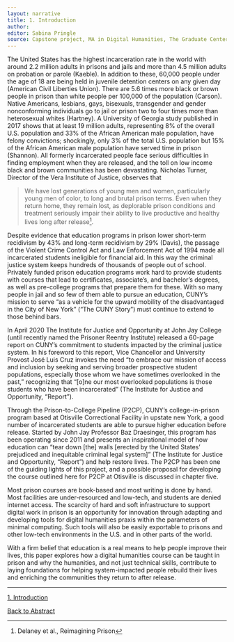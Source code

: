 ```yaml
---
layout: narrative
title: 1. Introduction
author:
editor: Sabina Pringle
source: Capstone project, MA in Digital Humanities, The Graduate Center - CUNY
---
```


The United States has the highest incarceration rate in the world with around 2.2 million adults in prisons and jails and more than 4.5 million adults on probation or parole (Kaeble). In addition to these, 60,000 people under the age of 18 are being held in juvenile detention centers on any given day (American Civil Liberties Union). There are 5.6 times more black or brown people in prison than white people per 100,000 of the population (Carson). Native Americans, lesbians, gays, bisexuals, transgender and gender nonconforming individuals go to jail or prison two to four times more than heterosexual whites (Hartney). A University of Georgia study published in 2017 shows that at least 19 million adults, representing 8% of the overall U.S. population and 33% of the African American male population, have felony convictions; shockingly, only 3% of the total U.S. population but 15% of the African American male population have served time in prison (Shannon). All formerly incarcerated people face serious difficulties in finding employment when they are released, and the toll on low income black and brown communities has been devastating. Nicholas Turner, Director of the Vera Institute of Justice, observes that

> We have lost generations of young men and women, particularly young men of color, to long and brutal prison terms. Even when they return home, they remain lost, as deplorable prison conditions and treatment seriously impair their ability to live productive and healthy lives long after release[^1].

[^1]: Delaney et al., Reimagining Prison

Despite evidence that education programs in prison lower short-term recidivism by 43% and long-term recidivism by 29% (Davis), the passage of the Violent Crime Control Act and Law Enforcement Act of 1994 made all incarcerated students ineligible for financial aid. In this way the criminal justice system keeps hundreds of thousands of people out of school. Privately funded prison education programs work hard to provide students with courses that lead to certificates, associate’s, and bachelor’s degrees, as well as pre-college programs that prepare them for these. With so many people in jail and so few of them able to pursue an education, CUNY’s mission to serve “as a vehicle for the upward mobility of the disadvantaged in the City of New York” (“The CUNY Story”) must continue to extend to those behind bars.

In April 2020 The Institute for Justice and Opportunity at John Jay College (until recently named the Prisoner Reentry Institute) released a 60-page report on CUNY’s commitment to students impacted by the criminal justice system. In his foreword to this report, Vice Chancellor and University Provost José Luis Cruz invokes the need “to embrace our mission of access and inclusion by seeking and serving broader prospective student populations, especially those whom we have sometimes overlooked in the past,”  recognizing that “[o]ne our most overlooked populations is those students who have been incarcerated” (The Institute for Justice and Opportunity, “Report”).

Through the Prison-to-College Pipeline (P2CP), CUNY’s college-in-prison program based at Otisville Correctional Facility in upstate new York, a good number of incarcerated students are able to pursue higher education before release. Started by John Jay Professor Baz Draesinger, this program has been operating since 2011 and presents an inspirational model of how education can “tear down [the] walls [erected by the United States’ prejudiced and inequitable criminal legal system]” (The Institute for Justice and Opportunity, “Report”) and help restore lives. The P2CP has been one of the guiding lights of this project, and a possible proposal for developing the course outlined here for P2CP at Otisville is discussed in chapter five.

Most prison courses are book-based and most writing is done by hand. Most facilities are under-resourced and low-tech, and students are denied internet access. The scarcity of hard and soft infrastructure to support digital work in prison is an opportunity for innovation through adapting and developing tools for digital humanities praxis within the parameters of minimal computing. Such tools will also be easily exportable to prisons and other low-tech environments in the U.S. and in other parts of the world.

With a firm belief that education is a real means to help people improve their lives, this paper explores how a digital humanities course can be taught in prison and why the humanities, and not just technical skills, contribute to laying foundations for helping system-impacted people rebuild their lives and enriching the communities they return to after release.

---
<a href="{{ site.baseurl }}/texts/2-edinprison/">1. Introduction</a>

<a href="{{ site.baseurl }}/texts/0-abstract/">Back to Abstract</a>

